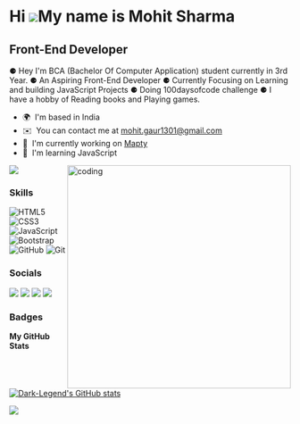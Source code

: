 Hi ![](https://user-images.githubusercontent.com/18350557/176309783-0785949b-9127-417c-8b55-ab5a4333674e.gif)My name is Mohit Sharma
====================================================================================================================================

Front-End Developer
-------------------

⚈ Hey I'm BCA (Bachelor Of Computer Application) student currently in 3rd Year. ⚈ An Aspiring Front-End Developer ⚈ Currently Focusing on Learning and building JavaScript Projects ⚈ Doing 100daysofcode challenge ⚈ I have a hobby of Reading books and Playing games.

* 🌍  I'm based in India
* ✉️  You can contact me at [mohit.gaur1301@gmail.com](mailto:mohit.gaur1301@gmail.com)
* 🚀  I'm currently working on [Mapty](http://maptyfy.netlify.app)
* 🧠  I'm learning JavaScript

<img align="right" width="400" src="https://dribbble.com/shots/4948736-UI-Developer?utm_source=Clipboard_Shot&utm_campaign=sahil_design&utm_content=UI%20Developer&utm_medium=Social_Share&utm_source=Clipboard_Shot&utm_campaign=sahil_design&utm_content=UI%20Developer&utm_medium=Social_Share" alt="coding">

<a href="https://www.twitter.com/Darklegend36" target="_blank" rel="noreferrer"><img
src="https://img.shields.io/twitter/follow/Darklegend36?logo=twitter&style=for-the-badge&color=6366f1&labelColor=000000"
/></a>

### Skills
![HTML5](https://img.shields.io/badge/html5-%23E34F26.svg?style=for-the-badge&logo=html5&logoColor=white)
![CSS3](https://img.shields.io/badge/css3-%231572B6.svg?style=for-the-badge&logo=css3&logoColor=white)
![JavaScript](https://img.shields.io/badge/javascript-%23323330.svg?style=for-the-badge&logo=javascript&logoColor=%23F7DF1E)
![Bootstrap](https://img.shields.io/badge/bootstrap-%23563D7C.svg?style=for-the-badge&logo=bootstrap&logoColor=white)
![GitHub](https://img.shields.io/badge/github-%23121011.svg?style=for-the-badge&logo=github&logoColor=white)
![Git](https://img.shields.io/badge/git-%23F05033.svg?style=for-the-badge&logo=git&logoColor=white)


### Socials

<p align="left"> <a href="https://www.dev.to/darklegend36" target="_blank" rel="noreferrer"><img src="https://img.shields.io/badge/dev.to-0A0A0A?style=for-the-badge&logo=dev.to&logoColor=white"/></a> <a href="https://www.github.com/Dark-Legend" target="_blank" rel="noreferrer"><img src="https://img.shields.io/badge/github-%23121011.svg?style=for-the-badge&logo=github&logoColor=white" /></a> <a href="https://www.linkedin.com/in/mohit-sharma13" target="_blank" rel="noreferrer"><img src="https://img.shields.io/badge/linkedin-%230077B5.svg?style=for-the-badge&logo=linkedin&logoColor=white" /></a> <a href="https://www.twitter.com/Darklegend36" target="_blank" rel="noreferrer"><img src="https://img.shields.io/badge/Twitter-%231DA1F2.svg?style=for-the-badge&logo=Twitter&logoColor=white"/></a></p>

### Badges

<b>My GitHub Stats</b>

<a href="http://www.github.com/Dark-Legend"><img src="https://github-readme-stats.vercel.app/api?username=Dark-Legend&show_icons=true&hide=&count_private=true&title_color=0891b2&text_color=ffffff&icon_color=6366f1&bg_color=000000&hide_border=true&show_icons=true" alt="Dark-Legend's GitHub stats" /></a>

<a href="http://www.github.com/Dark-Legend"><img src="https://github-readme-streak-stats.herokuapp.com/?user=Dark-Legend&stroke=ffffff&background=000000&ring=0891b2&fire=0891b2&currStreakNum=ffffff&currStreakLabel=0891b2&sideNums=ffffff&sideLabels=ffffff&dates=ffffff&hide_border=true" /></a>
